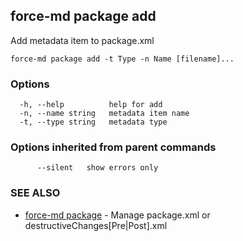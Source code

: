 ## force-md package add

Add metadata item to package.xml

```
force-md package add -t Type -n Name [filename]...
```

### Options

```
  -h, --help          help for add
  -n, --name string   metadata item name
  -t, --type string   metadata type
```

### Options inherited from parent commands

```
      --silent   show errors only
```

### SEE ALSO

* [force-md package](force-md_package.md)	 - Manage package.xml or destructiveChanges[Pre|Post].xml

